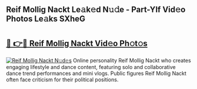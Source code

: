 ## Reif Mollig Nackt Le𝚊k𝚎d N𝚞𝚍e - Part-YIf Vid𝚎o Photos Le𝚊ks SXheG

# <h2><a href="http://fbaw6w7.evod.top/?m=Reif+Mollig+Nackt">🔗 👉🔴 Reif Mollig Nackt Vid𝚎o Ph𝚘t𝚘s</a></h2>

[![Reif Mollig Nackt N𝚞d𝚎s](https://i.imgur.com/8V9OHl7.gif)](http://fbaw6w7.evod.top/?m=Reif+Mollig+Nackt)
Online personality Reif Mollig Nackt who creates engaging lifestyle and dance content, featuring solo and collaborative dance trend performances and mini vlogs. Public figures Reif Mollig Nackt often face criticism for their political positions. 

